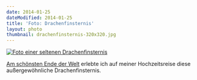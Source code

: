 ```yaml
---
date: 2014-01-25
dateModified: 2014-01-25
title: 'Foto: Drachenfinsternis'
layout: photo
thumbnail: drachenfinsternis-320x320.jpg
---
```


[![Foto einer seltenen Drachenfinsternis]({{site.baseUrl}}/img/drachenfinsternis-1280x919.jpg "Drachenfinsternis")]({{site.baseUrl}}/img/drachenfinsternis-1280x919.jpg "Direktlink")

[Am schönsten Ende der Welt](http://de.wikipedia.org/wiki/Neuseeland) erlebte ich auf meiner Hochzeitsreise diese außergewöhnliche Drachenfinsternis.